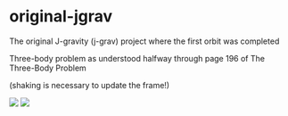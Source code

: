 # original-jgrav
The original J-gravity (j-grav) project where the first orbit was completed

Three-body problem as understood halfway through page 196 of The Three-Body Problem

(shaking is necessary to update the frame!)

![](http://i.imgur.com/7MxoQ1l.gif)
![](http://i.imgur.com/k7UYDHy.gif)

